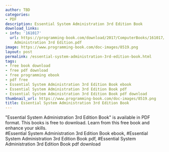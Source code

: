 ```yaml
---
author: TBD
categories:
- PDF
description: Essential System Administration 3rd Edition Book
download_links:
- info: '161017'
  url: https://programming-book.com/download/2017/ComputerBooks/161017/Essential System
    Administration 3rd Edition.pdf
image: https://www.programming-book.com/doc-images/8519.png
layout: post
permalink: /essential-system-administration-3rd-edition-book.html
tags:
- free book download
- free pdf download
- free programming ebook
- pdf free
- Essential System Administration 3rd Edition Book ebook
- Essential System Administration 3rd Edition Book pdf
- Essential System Administration 3rd Edition Book pdf download
thumbnail_url: https://www.programming-book.com/doc-images/8519.png
title: Essential System Administration 3rd Edition Book
---
```


 
<div class="item-desc text-justify">
  "Essential System Administration 3rd Edition Book" is available in PDF format. This books is free to download. Learn from this free book and enhance your skills.
  <br>
  #Essential System Administration 3rd Edition Book ebook, #Essential System Administration 3rd Edition Book pdf, #Essential System Administration 3rd Edition Book pdf download
</div>